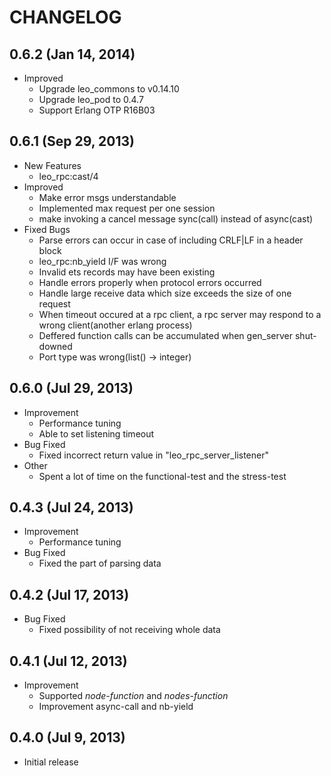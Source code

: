 # CHANGELOG

## 0.6.2 (Jan 14, 2014)

* Improved
    * Upgrade leo_commons to v0.14.10
    * Upgrade leo_pod to 0.4.7
    * Support Erlang OTP R16B03


## 0.6.1 (Sep 29, 2013)

* New Features
    * leo_rpc:cast/4
* Improved
    * Make error msgs understandable
    * Implemented max request per one session
    * make invoking a cancel message sync(call) instead of async(cast)
* Fixed Bugs
    * Parse errors can occur in case of including CRLF|LF in a header block
    * leo_rpc:nb_yield I/F was wrong
    * Invalid ets records may have been existing
    * Handle errors properly when protocol errors occurred
    * Handle large receive data which size exceeds the size of one request
    * When timeout occured at a rpc client, a rpc server may respond to a wrong client(another erlang process)
    * Deffered function calls can be accumulated when gen_server shut-downed
    * Port type was wrong(list() -> integer)


## 0.6.0 (Jul 29, 2013)

* Improvement
    * Performance tuning
    * Able to set listening timeout
* Bug Fixed
    * Fixed incorrect return value in "leo_rpc_server_listener"
* Other
    * Spent a lot of time on the functional-test and the stress-test


## 0.4.3 (Jul 24, 2013)

* Improvement
    * Performance tuning
* Bug Fixed
    * Fixed the part of parsing data


## 0.4.2 (Jul 17, 2013)

* Bug Fixed
    * Fixed possibility of not receiving whole data


## 0.4.1 (Jul 12, 2013)

* Improvement
    * Supported *node-function* and *nodes-function*
    * Improvement async-call and nb-yield


## 0.4.0 (Jul 9, 2013)

* Initial release
